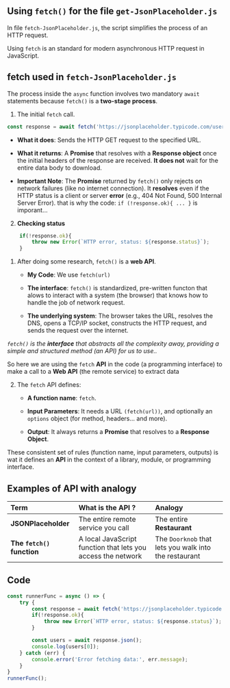 ## Using `fetch()` for the file `get-JsonPlaceholder.js`
In file `fetch-JsonPlaceholder.js`, the script simplifies the process of an HTTP request. 

Using `fetch` is an standard for modern asynchronous HTTP request in JavaScript.

## fetch used in `fetch-JsonPlaceholder.js`
The process inside the `async` function involves two mandatory `await` statements because `fetch()` is a **two-stage process**.

1. The initial `fetch` call.
```js
const response = await fetch('https://jsonplaceholder.typicode.com/users');      
```
- **What it does**: Sends the HTTP GET request to the specified URL.

- **What it returns**: A **Promise** that resolves with a **Response object** once the initial headers of the response are received. **It does not** wait for the entire data body to download.

- **Important Note**:  The **Promise** returned by `fetch()` only rejects on network failures (like no internet connection). It **resolves** even if the HTTP status is a client or server **error** (e.g., 404 Not Found, 500 Internal Server Error). that is why the code: `if (!response.ok){ ... }` is imporant... 

2. **Checking status**

```js
    if(!response.ok){
        throw new Error(`HTTP error, status: ${response.status}`);
    }
```













1. After doing some research, `fetch()` is a **web API**.

    - **My Code**: We use `fetch(url)`
    - **The interface**: `fetch()` is standardized, pre-written functon that alows to interact with a system (the browser) that knows how to handle the job of network request.

    - **The underlying system**: The browser takes the URL, resolves the DNS, opens a TCP/IP socket, constructs the HTTP request, and sends the request over the internet.

*`fetch()` is the **interface** that abstracts all the complexity away, providing a simple and structured method (an API) for us to use..*

So here we are using the `fetch` **API** in the code (a programming interface) to make a call to a **Web API** (the remote service) to extract data 

2. The `fetch` API defines:
    -  **A function name**: `fetch`.
    
    - **Input Parameters**: It needs a URL `(fetch(url))`, and optionally an `options` object (for method, headers... and more).

    - **Output**: It always returns a **Promise** that resolves to a **Response Object**.

These consistent set of rules (function name, input parameters, outputs) is wat it defines an **API** in the context of a library, module, or programming interface.

## Examples of API with analogy

| Term | What is the API ? | Analogy |
| :--- | :--- | :--- | 
|**JSONPlaceholder** | The entire remote service you call | The entire **Restaurant**|
|**The `fetch()` function** | A local JavaScript function that lets you access the network | The `Doorknob` that lets you walk into the restaurant|

## Code

```js
const runnerFunc = async () => {
    try {
        const response = await fetch('https://jsonplaceholder.typicode.com/users');      
        if(!response.ok){
            throw new Error(`HTTP error, status: ${response.status}`);
        }

        const users = await response.json();
        console.log(users[0]);
    } catch (err) {
        console.error('Error fetching data:', err.message);
    }
}
runnerFunc();
```
